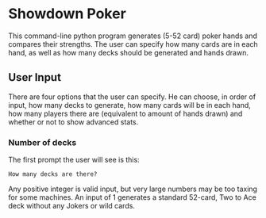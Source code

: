 # Showdown Poker

This command-line python program generates (5-52 card) poker hands and compares their strengths. The user can specify how many cards are in each hand, as well as how many decks should be generated and hands drawn.

## User Input
There are four options that the user can specify. He can choose, in order of input, how many decks to generate, how many cards will be in each hand, how many players there are (equivalent to amount of hands drawn) and whether or not to show advanced stats.

### Number of decks
The first prompt the user will see is this:
```
How many decks are there? 
```
Any positive integer is valid input, but very large numbers may be too taxing for some machines. An input of 1 generates a standard 52-card, Two to Ace deck without any Jokers or wild cards.
